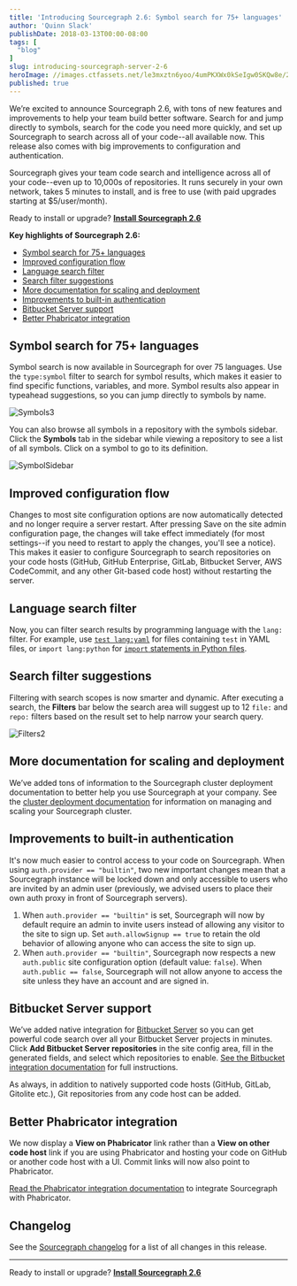 ```yaml
---
title: 'Introducing Sourcegraph 2.6: Symbol search for 75+ languages'
author: 'Quinn Slack'
publishDate: 2018-03-13T00:00-08:00
tags: [
  "blog"
]
slug: introducing-sourcegraph-server-2-6
heroImage: //images.ctfassets.net/le3mxztn6yoo/4umPKXWx0kSeIgw0SKQw8e/265b6eadb480f3837261e4f4e1a4c771/Symbols3.png
published: true
---
```


We’re excited to announce Sourcegraph 2.6, with tons of new features and improvements to help your team build better software. Search for and jump directly to symbols, search for the code you need more quickly, and set up Sourcegraph to search across all of your code--all available now. This release also comes with big improvements to configuration and authentication.

Sourcegraph gives your team code search and intelligence across all of your code--even up to 10,000s of repositories. It runs securely in your own network, takes 5 minutes to install, and is free to use (with paid upgrades starting at $5/user/month).


Ready to install or upgrade? **[Install Sourcegraph 2.6](https://docs.sourcegraph.com)**

**Key highlights of Sourcegraph 2.6:**
* [Symbol search for 75+ languages](#symbol-search-for-75-languages)
* [Improved configuration flow](#improved-configuration-flow)
* [Language search filter](#language-search-filter)
* [Search filter suggestions](#search-filter-suggestions)
* [More documentation for scaling and deployment](#more-documentation-for-scaling-and-deployment)
* [Improvements to built-in authentication](#improvements-to-built-in-authentication)
* [Bitbucket Server support](#bitbucket-server-support)
* [Better Phabricator integration](#better-phabricator-integration)

## Symbol search for 75+ languages

Symbol search is now available in Sourcegraph for over 75 languages. Use the `type:symbol` filter to search for symbol results, which makes it easier to find specific functions, variables, and more. Symbol results also appear in typeahead suggestions, so you can jump directly to symbols by name.

![Symbols3](//images.ctfassets.net/le3mxztn6yoo/4umPKXWx0kSeIgw0SKQw8e/265b6eadb480f3837261e4f4e1a4c771/Symbols3.png)

You can also browse all symbols in a repository with the symbols sidebar.  Click the **Symbols** tab in the sidebar while viewing a repository to see a list of all symbols. Click on a symbol to go to its definition.  

![SymbolSidebar](//images.ctfassets.net/le3mxztn6yoo/2rFkutjx76GScgCW2wS2a0/2f5e4ef5daa64623bdf0e6bd6ae52962/SymbolSidebar.png)


## Improved configuration flow

Changes to most site configuration options are now automatically detected and no longer require a server restart. After pressing Save on the site admin configuration page, the changes will take effect immediately (for most settings--if you need to restart to apply the changes, you'll see a notice). This makes it easier to configure Sourcegraph to search repositories on your code hosts (GitHub, GitHub Enterprise, GitLab, Bitbucket Server, AWS CodeCommit, and any other Git-based code host) without restarting the server.

## Language search filter

Now, you can filter search results by programming language with the `lang:` filter. For example, use [`test lang:yaml`](https://sourcegraph.com/search?q=repogroup:sample+lang:yaml+test) for files containing `test` in YAML files, or `import lang:python` for [`import` statements in Python files](https://sourcegraph.com/search?q=repogroup:sample+lang:python+import).

## Search filter suggestions 

Filtering with search scopes is now smarter and dynamic. After executing a search, the **Filters** bar below the search area will suggest up to 12 `file:` and `repo:` filters based on the result set to help narrow your search query.

![Filters2](//images.ctfassets.net/le3mxztn6yoo/6J9Qhj2OT6aY2eiUsEu8qW/c4fe7567a741698c60197ba7f28378b8/Filters2.png)


## More documentation for scaling and deployment

We’ve added tons of information to the Sourcegraph cluster deployment documentation to better help you use Sourcegraph at your company. See the [cluster deployment documentation](https://docs.sourcegraph.com/admin/install/cluster) for information on managing and scaling your Sourcegraph cluster.


## Improvements to built-in authentication

It's now much easier to control access to your code on Sourcegraph. When using `auth.provider == "builtin"`, two new important changes mean that a Sourcegraph instance will be locked down and only accessible to users who are invited by an admin user (previously, we advised users to place their own auth proxy in front of Sourcegraph servers).

1.  When `auth.provider == "builtin"` is set, Sourcegraph will now by default require an admin to invite users instead of allowing any visitor to the site to sign up. Set `auth.allowSignup == true` to retain the old behavior of allowing anyone who can access the site to sign up.
2.  When `auth.provider == "builtin"`, Sourcegraph now respects a new `auth.public` site configuration option (default value: `false`). When `auth.public == false`, Sourcegraph will not allow anyone to access the site unless they have an account and are signed in.

## Bitbucket Server support

We’ve added native integration for [Bitbucket Server](https://www.atlassian.com/software/bitbucket/server) so you can get powerful code search over all your Bitbucket Server projects in minutes. Click **Add Bitbucket Server repositories** in the site config area, fill in the generated fields, and select which repositories to enable. [See the Bitbucket integration documentation](https://docs.sourcegraph.com/integration/bitbucket_server) for full instructions.

As always, in addition to natively supported code hosts (GitHub, GitLab, Gitolite etc.), Git repositories from any code host can be added.

## Better Phabricator integration

We now display a **View on Phabricator** link rather than a **View on other code host** link if you are using Phabricator and hosting your code on GitHub or another code host with a UI. Commit links will now also point to Phabricator.

[Read the Phabricator integration documentation](https://docs.sourcegraph.com/integration/phabricator) to integrate Sourcegraph with Phabricator. 


## Changelog

See the [Sourcegraph changelog](https://sourcegraph.com/github.com/sourcegraph/sourcegraph/-/blob/CHANGELOG.md) for a list of all changes in this release.

---

Ready to install or upgrade? **[Install Sourcegraph 2.6](https://docs.sourcegraph.com/#quickstart)**
